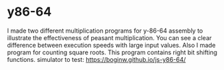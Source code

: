 # y86-64
I made two different multiplication programs for y-86-64 assembly to illustrate the effectiveness of peasant multiplication.
You can see a clear difference between execution speeds with large input values.
Also I made program for counting square roots. This program contains right bit shifting functions.
simulator to test: https://boginw.github.io/js-y86-64/

